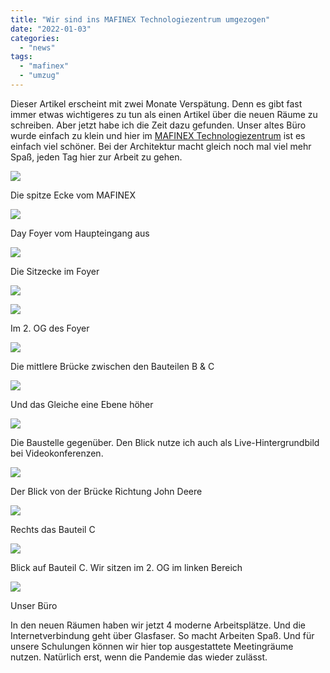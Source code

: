 ```yaml
---
title: "Wir sind ins MAFINEX Technologiezentrum umgezogen"
date: "2022-01-03"
categories: 
  - "news"
tags: 
  - "mafinex"
  - "umzug"
---
```


Dieser Artikel erscheint mit zwei Monate Verspätung. Denn es gibt fast immer etwas wichtigeres zu tun als einen Artikel über die neuen Räume zu schreiben. Aber jetzt habe ich die Zeit dazu gefunden. Unser altes Büro wurde einfach zu klein und hier im [MAFINEX Technologiezentrum](https://mafinex.next-mannheim.de/) ist es einfach viel schöner. Bei der Architektur macht gleich noch mal viel mehr Spaß, jeden Tag hier zur Arbeit zu gehen.

[![](images/20211209_130915-1.jpg)](https://www.brandeis.de/wp-content/uploads/2022/01/20211209_130915-1.jpg)

Die spitze Ecke vom MAFINEX

[![](images/20220103_154311.jpg)](https://www.brandeis.de/wp-content/uploads/2022/01/20220103_154311.jpg)

Day Foyer vom Haupteingang aus

[![](images/20220103_154209.jpg)](https://www.brandeis.de/wp-content/uploads/2022/01/20220103_154209.jpg)

Die Sitzecke im Foyer

[![](images/20220103_154236.jpg)](https://www.brandeis.de/wp-content/uploads/2022/01/20220103_154236.jpg)

[![](images/20220103_154033.jpg)](https://www.brandeis.de/wp-content/uploads/2022/01/20220103_154033.jpg)

Im 2. OG des Foyer

[![](images/20220103_153921.jpg)](https://www.brandeis.de/wp-content/uploads/2022/01/20220103_153921.jpg)

Die mittlere Brücke zwischen den Bauteilen B & C

[![](images/20220103_154816.jpg)](https://www.brandeis.de/wp-content/uploads/2022/01/20220103_154816.jpg)

Und das Gleiche eine Ebene höher

[![](images/20211209_101239-2.jpg)](https://www.brandeis.de/wp-content/uploads/2022/01/20211209_101239-2.jpg)

Die Baustelle gegenüber. Den Blick nutze ich auch als Live-Hintergrundbild bei Videokonferenzen.

[![](images/20220103_153906.jpg)](https://www.brandeis.de/wp-content/uploads/2022/01/20220103_153906.jpg)

Der Blick von der Brücke Richtung John Deere

[![](images/20211209_130719-1.jpg)](https://www.brandeis.de/wp-content/uploads/2022/01/20211209_130719-1.jpg)

Rechts das Bauteil C

[![](images/20211209_133056-1.jpg)](https://www.brandeis.de/wp-content/uploads/2022/01/20211209_133056-1.jpg)

Blick auf Bauteil C. Wir sitzen im 2. OG im linken Bereich

[![](images/20211227_135549-1.jpg)](https://www.brandeis.de/wp-content/uploads/2022/01/20211227_135549-1.jpg)

Unser Büro

In den neuen Räumen haben wir jetzt 4 moderne Arbeitsplätze. Und die Internetverbindung geht über Glasfaser. So macht Arbeiten Spaß. Und für unsere Schulungen können wir hier top ausgestattete Meetingräume nutzen. Natürlich erst, wenn die Pandemie das wieder zulässt.
